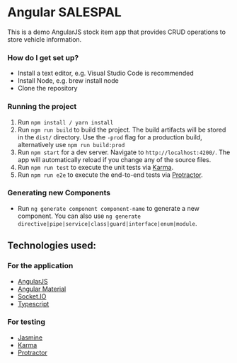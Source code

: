 # Angular SALESPAL #

This is a demo AngularJS stock item app that provides CRUD operations to store vehicle information.

### How do I get set up? ###

* Install a text editor, e.g. Visual Studio Code is recommended
* Install Node, e.g. brew install node
* Clone the repository

### Running the project ###

1. Run `npm install / yarn install`
2. Run `ngm run build` to build the project. The build artifacts will be stored in the `dist/` directory. Use the `-prod` flag for a production build, alternatively use `npm run build:prod`
3. Run `npm start` for a dev server. Navigate to `http://localhost:4200/`. The app will automatically reload if you change any of the source files.
5. Run `npm run test` to execute the unit tests via [Karma](https://karma-runner.github.io).
6. Run `npm run e2e` to execute the end-to-end tests via [Protractor](http://www.protractortest.org/).

### Generating new Components ###

* Run `ng generate component component-name` to generate a new component. You can also use `ng generate directive|pipe|service|class|guard|interface|enum|module`.

## Technologies used: ##

### For the application ###

* [AngularJS](https://angular.io/)
* [Angular Material](https://material.angular.io)
* [Socket.IO](https://www.npmjs.com/package/socket.io)
* [Typescript](https://www.typescriptlang.org/)

### For testing

* [Jasmine](https://jasmine.github.io/)
* [Karma](https://karma-runner.github.io)
* [Protractor](http://www.protractortest.org/)

